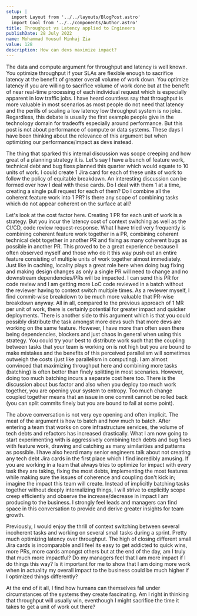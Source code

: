 ```yaml
---
setup: |
  import Layout from '../../layouts/BlogPost.astro'
  import Cool from '../../components/Author.astro'
title: Throughput vs Latency applied to Engineers
publishDate: 28 July 2022
name: Mohammad Yousuf Minhaj Zia
value: 128
description: How can devs maximize impact?
---
```


<Cool name={frontmatter.name} href="https://github.com/yzia2000" client:load />

The data and compute argument for throughput and latency is well known. You
optimize throughput if your SLAs are flexible enough to sacrifice latency at
the benefit of greater overall volume of work down. You optimize latency if you
are willing to sacrifice volume of work done but at the benefit of near
real-time processing of each individual request which is especially apparent in
low traffic jobs. I have heard countless say that throughput is more valuable
in most scenarios as most people do not need that latency and the perills of
scaling a low latency low throughput system is no joke. Regardless, this debate
is usually the first example people give in the technology domain for tradeoffs
especially around performance. But this post is not about performance of
compute or data systems. These days I have been thinking about the relevance
of this argument but when optimizing our performance/impact as devs instead.

The thing that sparked this internal discussion was scope creeping and how great
of a planning strategy it is. Let's say I have a bunch of feature work, technical debt and bug fixes
planned this quarter which would equate to 10 units of work. I could create 1 Jira
card for each of these units of work to follow the policy of equitable breakdown. An
interesting discussion can be formed over how I deal with these cards. Do I deal with
them 1 at a time, creating a single pull request for each of them? Do I combine
all the coherent feature work into 1 PR? Is there any scope of combining tasks which
do not appear coherent on the surface at all?

Let's look at the cost factor here. Creating 1 PR for each unit of work is a
strategy. But you incur the latency cost of context switching as well as the CI/CD,
code review request-response. What I have tried very frequently is
combining coherent feature work together in a PR, combining coherent technical
debt together in another PR and fixing as many coherent bugs as possible in
another PR. This proved to be a great experience because I often observed
myself and those who do it this way push out an entire feature consisting
of multiple units of work together almost immediately. Just like in caching,
locality plays a great role here when doing bug fixing and making design
changes as only a single PR will need to change and no downstream dependencies/PRs
will be impacted. I can send this PR for code review and I am getting more
LoC code reviewed in a batch without the reviewer having to context switch
multiple times. As a reviewer myself, I find commit-wise breakdown to be much
more valuable that PR-wise breakdown anyway. All in all, compared to the
previous approach of 1 MR per unit of work, there is certainly potential
for greater impact and quicker deployments. There is another side
to this argument which is that you could possibly distribute the task
amongst more devs such that more devs are working on the same feature. However,
I have more than often seen there being dependencies, blockers and just chaos
in general when using this strategy. You could try your best to distribute
work such that the coupling between tasks that your team is working
on is not high but you are bound to make mistakes and the benefits of
this perceived parallelism will sometimes outweigh the costs (just like
parallelism in computing). I am almost convinced that maximizing throughput
here and combining more tasks (batching) is often better than finely
splitting in most scenarios. However, doing too much batching incurs
a separate cost here too. There is the discussion about bus factor and also when you
deploy too much work together, you are opening
your system to entropy. Too much change coupled together means that an issue
in one commit cannot be rolled back (you can split commits finely but you
are bound to fail at some point).

The above conversation is not very eye opening and often implicit. The
meat of the argument is how to batch and how much to batch. After
entering a team that works on core infrastructure services, the volume
of tech debts and refactors has increased drastically. What I am now
going to start experimenting with is aggressively combining
tech debts and bug fixes with feature work, drawing and catching as
many similarities and patterns as possible. I have also heard
many senior engineers talk about not creating any tech debt Jira cards
in the first place which I find incredibly amusing. If you are working
in a team that always tries to optimize for impact with every task
they are taking, fixing the most debts, implementing the most features
while making sure the issues of coherence and coupling don't kick in;
imagine the impact this team will create. Instead of implicitly batching
tasks together without deeply internalizing things, I will strive to explicitly
scope creep efficiently and observe the increase/decrease in impact I am
producing to the business. I strongly feel leads and managers can find space in
this conversation to provide and derive greater insights for team growth.

Previously, I would enjoy the thrill of context switching between
several incoherent tasks and working on several small tasks during a sprint. Pretty
much optimizing latency over throughput. The high of closing different small
Jira cards is incomparable and I feel its easy to get addicted to quick wins,
more PRs, more cards amongst others but at the end of the day, am I truly that
much more impactful? Do my managers feel that I am more impact if I do things
this way? Is it important for me to show that I am doing more work when in
actuality my overall impact to the business could be much higher if I optimized
things differently?

At the end of it all, I find how humans can themselves fall under
circumstances of the systems they create fascinating. Am I right in thinking
that throughput will usually win, eventhough I might sacrifice the time
it takes to get a unit of work out there?
